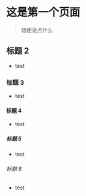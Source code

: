 # 这是第一个页面

> 随便说点什么

## 标题 2

- test

### 标题 3

- test

#### 标题 4

- test

##### 标题 5

- test

###### 标题 6

- test